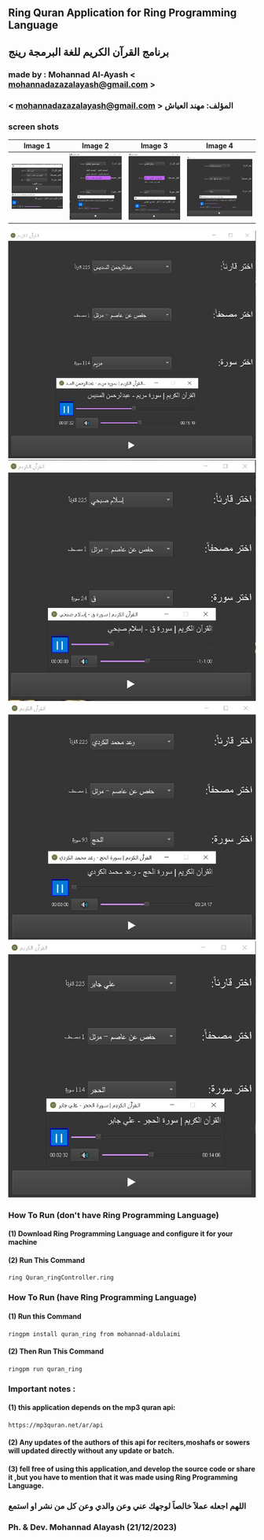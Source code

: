 ## Ring Quran Application for Ring Programming Language

## برنامج القرآن الكريم للغة البرمجة رينج

### made by : Mohannad Al-Ayash < mohannadazazalayash@gmail.com >

### < mohannadazazalayash@gmail.com > المؤلف: مهند العياش

### screen shots
| Image 1 | Image 2 | Image 3 | Image 4 |
|---------|---------|---------|---------|
![Quran_ring screenshot 1](screenshots/1.jpg) | ![Quran_ring screenshot 2](screenshots/2.jpg) | ![Quran_ring screenshot 3](screenshots/3.jpg) | ![Quran_ring screenshot 4](screenshots/4.jpg)
![Quran_ring screenshot 5](screenshots/5.jpg)
![Quran_ring screenshot 6](screenshots/6.jpg)
![Quran_ring screenshot 7](screenshots/7.jpg)
![Quran_ring screenshot 8](screenshots/8.jpg)

### How To Run (don't have Ring Programming Language)

#### (1) Download Ring Programming Language and configure it for your machine

#### (2) Run This Command

    ring Quran_ringController.ring

### How To Run (have Ring Programming Language)

#### (1) Run this Command

    ringpm install quran_ring from mohannad-aldulaimi

#### (2) Then Run This Command

    ringpm run quran_ring

### Important notes :

#### (1) this application depends on the mp3 quran api:

    https://mp3quran.net/ar/api

#### (2) Any updates of the authors of this api for reciters,moshafs or sowers will updated directly without any update or batch.

#### (3) fell free of using this application,and develop the source code or share it ,but you have to mention that it was made using Ring Programming Language.

### اللهم اجعله عملاََ خالصاََ لوجهك عني وعن والدي وعن كل من نشر او استمع

### Ph. & Dev. Mohannad Alayash (21/12/2023)
